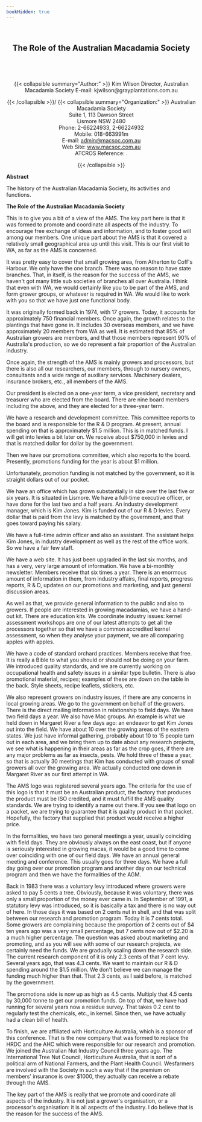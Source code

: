 ```yaml
---
bookHidden: true
---
```

<body>
<br/>
<center></center>
<center><h2>
The Role of the Australian Macadamia Society</h2></center>
<br/><br/>
<center><h3></h3><div>{{< collapsible summary="Author:" >}}
<span id="1">Kim Wilson  
Director, Australian Macadamia Society  
E-mail: kjwilson@grayplantations.com.au  
</span>  
  
{{< /collapsible >}}/
{{< collapsible summary="Organization:" >}}
<span id="2">Australian Macadamia Society  
Suite 1, 113 Dawson Street  
Lismore NSW 2480  
Phone: 2-66224933, 2-66224932  
Mobile: 018-663991m  
E-mail: admin@macsoc.com.au  
Web Site: www.macsoc.com.au  
ATCROS Reference: .</span>  
  
  
  
{{< /collapsible >}}
</div>
</center>
<p>
<b>Abstract</b><br/>
<p>
The history of the Australian Macadamia Society, its activities and functions.</p>
<p>
<b>The Role of the Australian Macadamia Society</b>
<p>
This is to give you a bit of a view of the AMS.  The key part here is that it was formed to promote and coordinate all aspects of the industry.  To encourage free exchange of ideas and information, and to foster good will among our members.  One unique part about the AMS is that it covered a relatively small geographical area up until this visit.  This is our first visit to WA, as far as the AMS is concerned.</p>
<p>
It was pretty easy to cover that small growing area, from Atherton to Coff's Harbour.  We only have the one branch.  There was no reason to have state branches.  That, in itself, is the reason for the success of the AMS, we haven't got many little sub societies of branches all over Australia.  I think that even with WA, we would certainly like you to be part of the AMS, and form grower groups, or whatever is required in WA.  We would like to work with you so that we have just one functional body.</p>
<p>
It was originally formed back in 1974, with 17 growers.  Today, it accounts for approximately 750 financial members.  Once again, the growth relates to the plantings that have gone in.  It includes 30 overseas members, and we have approximately 20 members from WA as well.  It is estimated that 85% of Australian growers are members, and that those members represent 90% of Australia's production, so we do represent a fair proportion of the Australian industry.</p>
<p>
Once again, the strength of the AMS is mainly growers and processors, but there is also all our researchers, our members, through to nursery owners, consultants and a wide range of auxiliary services.  Machinery dealers, insurance brokers, etc., all members of the AMS.</p>
<p>
Our president is elected on a one-year term, a vice president, secretary and treasurer who are elected from the board.  There are nine board members including the above, and they are elected for a three-year term.</p>
<p>
We have a research and development committee.  This committee reports to the board and is responsible for the R &amp; D program.  At present, annual spending on that is approximately $1.5 million.  This is in matched funds.   I will get into levies a bit later on.  We receive about $750,000 in levies and that is matched dollar for dollar by the government.</p>
<p>
Then we have our promotions committee, which also reports to the board.  Presently, promotions funding for the year is about $1 million.</p>   Unfortunately, promotion funding is not matched by the government, so it is straight dollars out of our pocket.</p>
<p>
We have an office which has grown substantially in size over the last five or six years.  It is situated in Lismore.  We have a full-time executive officer, or have done for the last two and a half years.  An industry development manager, which is Kim Jones.  Kim is funded out of our R &amp; D levies.  Every dollar that is paid from the levy is matched by the government, and that goes toward paying his salary.</p>
<p>
We have a full-time admin officer and also an assistant.  The assistant helps Kim Jones, in industry development as well as the rest of the office work.  So we have a fair few staff.</p>
<p>
We have a web site.  It has just been upgraded in the last six months, and has a very, very large amount of information.  We have a bi-monthly newsletter.  Members receive that six times a year.  There is an enormous amount of information in them, from industry affairs, final reports, progress reports, R &amp; D, updates on our promotions and marketing, and just general discussion areas.</p>
<p>
As well as that, we provide general information to the public and also to growers.  If people are interested in growing macadamias, we have a hand-out kit.  There are education kits.  We coordinate industry issues: kernel assessment workshops are one of our latest attempts to get all the processors together so that we have a common accredited kernel assessment, so when they analyse your payment, we are all comparing apples with apples.</p>
<p>
We have a code of standard orchard practices.  Members receive that free.  It is really a Bible to what you should or should not be doing on your farm.  We introduced quality standards, and we are currently working on occupational health and safety issues in a similar type bulletin.  There is also promotional  material, recipes; examples of these are down on the table in the back.  Style sheets, recipe leaflets, stickers, etc.</p>
<p>
We also represent growers on industry issues, if there are any concerns in local growing areas.  We go to the government on behalf of the growers.  There is the direct mailing information in relationship to field days.  We have two field days a year.  We also have Mac groups.  An example is what we held down in Margaret River a few days ago: an endeavor to get Kim Jones out into the field.  We have about 10 over the growing areas of the eastern states.  We just have informal gathering, probably about 10 to 15 people turn out in each area, and we bring them up to date about any research projects, we see what is happening in their areas as far as the crop goes, if there are any major problems as far as insects, pests.  We hold three of these a year, so that is actually 30 meetings that Kim has conducted with groups of small growers all over the growing area.  We actually conducted one down in Margaret River as our first attempt in WA.</p>
<p>
The AMS logo was registered several years ago.   The criteria for the use of this logo is that it must be an Australian product, the factory that produces the product must be ISO credited, and it must fulfill the AMS quality standards.  We are trying to identify a name out there.  If you see that logo on a packet, we are trying to guarantee that it is quality product in that packet.  Hopefully, the factory that supplied that product would receive a higher price.</p>
<p>
In the formalities, we have two general meetings a year, usually coinciding with field days.  They are obviously always on the east coast, but if anyone is seriously interested in growing macas, it would be a good time to come over coinciding with one of our field days.  We have an annual general meeting and conference.  This usually goes for three days.  We have a full day going over our promotion program and another day on our technical program and then we have the formalities of the AGM.</p>
<p>
Back in 1983 there was a voluntary levy introduced where growers were asked to pay 5 cents a tree.  Obviously, because it was voluntary, there was only a small proportion of the money ever came in.  In September of 1991, a statutory levy was introduced, so it is basically a tax and there is no way out of here.  In those days it was based on 2 cents nut in shell, and that was split between our research and promotion program.  Today it is 7 cents total.  Some growers are complaining because the proportion of 2 cents out of $4 ten years ago was a very small percentage, but 7 cents now out of $2.20 is a much higher percentage.  The question was asked about marketing and promoting, and as you will see with some of our research projects, we certainly need the funds.  We are gradually scaling down the research side.  The current research  component of it is only 2.3 cents of that 7 cent levy.  Several years ago, that was 4.3 cents.  We want to maintain our R &amp; D spending around the $1.5 million.  We don't believe we can manage the funding much higher than that.  That 2.3 cents, as I said before, is matched by the government.</p>
<p>
The promotions side is now up as high as 4.5 cents.  Multiply that 4.5 cents by 30,000 tonne to get our promotion funds.  On top of that, we have had running for several years now a residue survey.  That takes 0.2 cent to regularly test the chemicals, etc., in kernel.  Since then, we have actually had a clean bill of health.</p>
<p>
To finish, we are affiliated with Horticulture Australia, which is a sponsor of this conference.  That is the new company that was formed to replace the HRDC  and the AHC which were responsible for our research and promotion.  We joined the Australian Nut Industry Council three years ago.  The International Tree Nut Council, Horticulture Australia, that is sort of a political arm of National Farmers, and the Plant Health Council.  Wesfarmers are involved with the Society in such a way that if the premium on members' insurance is over $1000, they actually can receive a rebate through the AMS.</p>
<p>
The key part of the AMS is really that we promote and coordinate all aspects of the industry.  It is not just a grower's organisation, or a processor's organisation:  it is all aspects of the industry.  I do believe that is the reason for the success of the AMS.</p>

</p></body>

